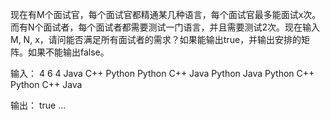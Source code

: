 现在有M个面试官，每个面试官都精通某几种语言，每个面试官最多能面试x次。而有N个面试者，每个面试者都需要测试一门语言，并且需要测试2次。现在输入M, N, x，请问能否满足所有面试者的需求？如果能输出true，并输出安排的矩阵。如果不能输出false。

输入：
4 6 4
Java C++ Python
Python
C++ Java
Python
Java
Python
C++
Python
C++
Java

输出：
true
...